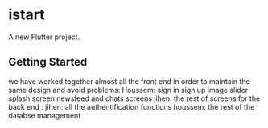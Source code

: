 # istart

A new Flutter project.

## Getting Started
we have worked together almost all the front end in order to maintain the same design and avoid problems:
Houssem: sign in sign up image slider splash screen newsfeed and chats screens
jihen: the rest of screens
for the back end :
jihen: all the authentification functions
houssem: the rest of the databse management
